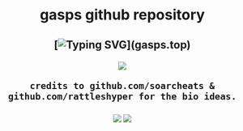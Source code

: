 <h1 align="center">
gasps github repository

  
<h2 align="center">
    
[![Typing SVG](https://readme-typing-svg.herokuapp.com?duration=3000&center=true&width=450&lines=gasps.top;gasps.xyz;gasps.lol;gasps.win;)](gasps.top)


<p align='center'><a href="#"><img height=auto width=auto src="https://discord.c99.nl/widget/theme-4/950217321253859350.png" height="1000px"/></a></p>
    
    credits to github.com/soarcheats & github.com/rattleshyper for the bio ideas.

<a href= "https://www.youtube.com/channel/UCrOD2iq1muNhIcRTQX0Xh6A" target="_blank"><img src="https://github.com/RattlesHyper/RattlesHyper/assets/60119170/18fe1e5a-64f2-4a55-9bbb-00de5f8dd748"/></a>
<a href= "https://discord.gg/m6b8Pw4NR8" target="_blank"><img src="https://github.com/RattlesHyper/RattlesHyper/assets/60119170/7e551709-5943-44a3-b839-e3aeea282d87"/></a>
